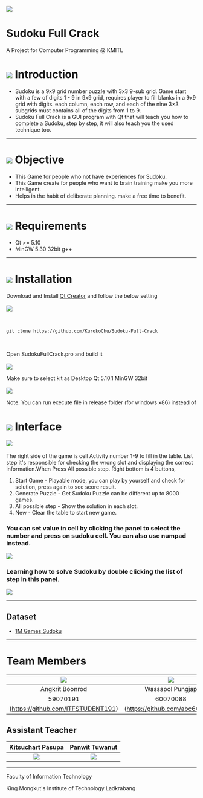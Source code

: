 ![](/src/resource/readmeImg/banner.png)

# Sudoku Full Crack
A Project for Computer Programming @ KMITL

# ![](img/pen.png) Introduction
* Sudoku is a 9x9 grid number puzzle with 3x3 9-sub grid. Game start with a few of digits 1 - 9 in 9x9 grid,
requires player to fill blanks in a 9x9 grid with digits. each column, each row, and each of the nine 3×3 subgrids must contains all of the digits from 1 to 9.
* Sudoku Full Crack is a GUI program with Qt that will teach you how to complete a Sudoku, step by step, it will also teach you the used technique too.

---

# ![](img/doc.png) Objective
* This Game for people who not have experiences for Sudoku.
* This Game create for people who want to brain training make you more intelligent.
* Helps in the habit of deliberate planning. make a free time to benefit.

---

# ![](img/check.png) Requirements
* Qt >= 5.10
* MinGW 5.30 32bit g++

---

# ![](img/build.png) Installation
Download and Install [Qt Creator](https://www.qt.io/download) and follow the below setting
<br><br>
![](img/set.png)

<br>

    git clone https://github.com/KurokoChu/Sudoku-Full-Crack
<br>

Open SudokuFullCrack.pro and build it
<br><br>
![](img/build_proj1.png)

Make sure to select kit as Desktop Qt 5.10.1 MinGW 32bit
<br><br>
![](img/build_proj2.png)

Note. You can run execute file in release folder (for windows x86) instead of

# ![](img/monitor.png) Interface
![](/src/resource/readmeImg/ui_3.png) 
<br><br>
The right side of the game is cell Activity number 1-9 to fill in the table.
List step it's responsible for checking the wrong slot and displaying the correct information.When Press All possible step.
Right bottom is 4 buttons, 
1. Start Game - Playable mode, you can play by yourself and check for solution, press again to see score result.
2. Generate Puzzle - Get Sudoku Puzzle can be different up to 8000 games.
3. All possible step - Show the solution in each slot.
4. New - Clear the table to start new game.<br>
### You can set value in cell by clicking the panel to select the number and press on sudoku cell. You can also use numpad instead.
![](/src/resource/readmeImg/ui_1.png)<br>
### Learning how to solve Sudoku by double clicking the list of step in this panel.
![](/src/resource/readmeImg/ui_2.png)<br>

---

## Dataset
* [1M Games Sudoku](https://www.kaggle.com/bryanpark/sudoku)

---

# Team Members
|![](/src/resource/readmeImg/pic_59070191.jpg)|![](/src/resource/readmeImg/pic_60070088.jpg)|![](/src/resource/readmeImg/pic_60070099.jpg)|
|:-:|:-:|:-:|
|Angkrit Boonrod|Wassapol Pungjap|Supakit Rodthong|
|59070191|60070088|60070099|
|(https://github.com/ITFSTUDENT191)|(https://github.com/abc666777)|(https://github.com/KurokoChu)


## Assistant Teacher
|Kitsuchart Pasupa|Panwit Tuwanut|
|:-:|:-:|
|![](/src/resource/readmeImg/pic_Oung.png)|![](/src/resource/readmeImg/pic_Panwit.png)|

---

Faculty of Information Technology

King Mongkut's Institute of Technology Ladkrabang
